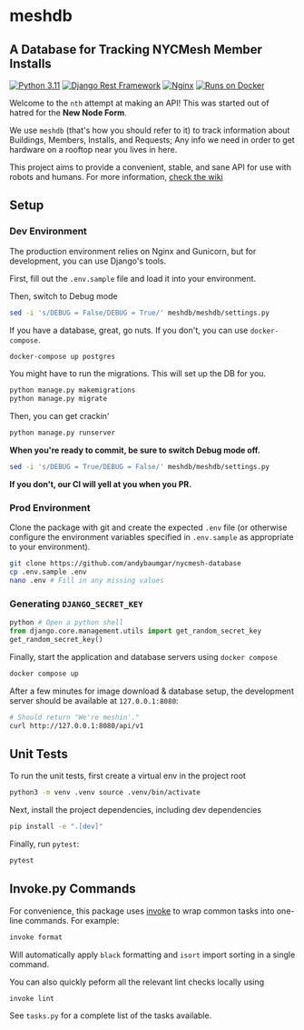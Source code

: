 # meshdb

## A Database for Tracking NYCMesh Member Installs

[![Python 3.11](https://img.shields.io/badge/python-3.11-blue.svg?logo=python)](https://www.python.org/downloads/release/python-3115/)
[![Django Rest Framework](https://img.shields.io/badge/django-rest_framework-red)](https://www.django-rest-framework.org/)
[![Nginx](https://img.shields.io/badge/nginx-green?logo=nginx)](https://hub.docker.com/_/nginx)
[![Runs on Docker](https://img.shields.io/badge/runs_on-Docker-blue?logo=docker)](https://docs.docker.com/compose/)

Welcome to the `nth` attempt at making an API! This was started out of hatred
for the **New Node Form**.

We use `meshdb` (that's how you should refer to it) to track information about
Buildings, Members, Installs, and Requests; Any info we need in order to get
hardware on a rooftop near you lives in here.

This project aims to provide a convenient, stable, and sane API for use with
robots and humans. For more information, [check the
wiki](http://wiki.mesh.nycmesh.net/books/software-services/page/meshdb)

## Setup

### Dev Environment

The production environment relies on Nginx and Gunicorn, but for development,
you can use Django's tools.

First, fill out the `.env.sample` file and load it into your environment.

Then, switch to Debug mode

```sh
sed -i 's/DEBUG = False/DEBUG = True/' meshdb/meshdb/settings.py
```

If you have a database, great, go nuts. If you don't, you can use
`docker-compose`.

```sh
docker-compose up postgres
```

You might have to run the migrations. This will set up the DB for you.

```sh
python manage.py makemigrations
python manage.py migrate
```

Then, you can get crackin'

```sh
python manage.py runserver
```

**When you're ready to commit, be sure to switch Debug mode off.**

```sh
sed -i 's/DEBUG = True/DEBUG = False/' meshdb/meshdb/settings.py
```

**If you don't, our CI will yell at you when you PR.**

### Prod Environment

Clone the package with git and create the expected `.env` file (or otherwise
configure the environment variables specified in `.env.sample` as appropriate
to your environment).

```sh 
git clone https://github.com/andybaumgar/nycmesh-database
cp .env.sample .env
nano .env # Fill in any missing values
```

### Generating `DJANGO_SECRET_KEY`

```python
python # Open a python shell
from django.core.management.utils import get_random_secret_key
get_random_secret_key()
```

Finally, start the application and database servers using `docker compose`

```sh
docker compose up
```

After a few minutes for image download & database setup, the development server
should be available at `127.0.0.1:8080`: 

```sh
# Should return "We're meshin'."
curl http://127.0.0.1:8080/api/v1
```

## Unit Tests 

To run the unit tests, first create a virtual env in the project root 

```sh
python3 -m venv .venv source .venv/bin/activate
```

Next, install the project dependencies, including dev dependencies
```sh
pip install -e ".[dev]"
```

Finally, run `pytest`:
```sh
pytest
```

## Invoke.py Commands

For convenience, this package uses [invoke](https://www.pyinvoke.org/) to wrap
common tasks into one-line commands. For example:

```sh
invoke format
```

Will automatically apply `black` formatting and `isort` import sorting in a
single command.

You can also quickly peform all the relevant lint checks locally using 
```sh
invoke lint
```

See `tasks.py` for a complete list of the tasks available.

